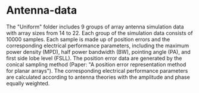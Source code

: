 # Antenna-data
The "Uniform" folder includes 9 groups of array antenna simulation data with array sizes from 14 to 22.
Each group of the simulation data consists of 10000 samples.
Each sample is made up of position errors and the corresponding electrical performance parameters, including the maximum power density (MPD), half power bandwidth (BW), pointing angle (PA), and first side lobe level (FSLL).
The position error data are generated by the conical sampling method (Paper: "A position error representation method for planar arrays").
The corresponding electrical performance parameters are calculated according to antenna theories with the amplitude and phase equally weighted.
